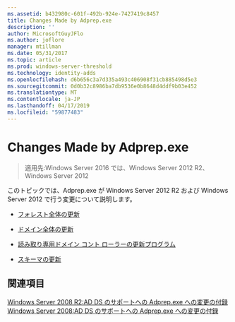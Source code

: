 ```yaml
---
ms.assetid: b432980c-601f-492b-924e-7427419c8457
title: Changes Made by Adprep.exe
description: ''
author: MicrosoftGuyJFlo
ms.author: joflore
manager: mtillman
ms.date: 05/31/2017
ms.topic: article
ms.prod: windows-server-threshold
ms.technology: identity-adds
ms.openlocfilehash: d6b656c3a7d335a493c406908f31cb885498d5e3
ms.sourcegitcommit: 0d0b32c8986ba7db9536e0b8648d4ddf9b03e452
ms.translationtype: MT
ms.contentlocale: ja-JP
ms.lasthandoff: 04/17/2019
ms.locfileid: "59877483"
---
```

# <a name="changes-made-by-adprepexe"></a>Changes Made by Adprep.exe

>適用先:Windows Server 2016 では、Windows Server 2012 R2、Windows Server 2012

このトピックでは、Adprep.exe が Windows Server 2012 R2 および Windows Server 2012 で行う変更について説明します。  
  
-   [フォレスト全体の更新](../../../ad-ds/deploy/RODC/Forest-Wide-Updates.md)  
  
-   [ドメイン全体の更新](../../../ad-ds/deploy/Domain-Wide-Updates.md)  
  
-   [読み取り専用ドメイン コント ローラーの更新プログラム](../../../ad-ds/deploy/RODC/Read-Only-Domain-Controller-Updates.md)  
  
-   [スキーマの更新](../../../ad-ds/deploy/Schema-Updates.md)  
  
## <a name="see-also"></a>関連項目  
[Windows Server 2008 R2:AD DS のサポートへの Adprep.exe への変更の付録](https://technet.microsoft.com/library/dd378876.aspx)  
[Windows Server 2008:AD DS のサポートへの Adprep.exe への変更の付録](https://technet.microsoft.com/library/cc770703.aspx)  
  


